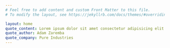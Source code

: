 ```yaml
---
# Feel free to add content and custom Front Matter to this file.
# To modify the layout, see https://jekyllrb.com/docs/themes/#overriding-theme-defaults

layout: home
quote_content: Lorem ipsum dolor sit amet consectetur adipisicing elit. Esse rerum accusamus magni quod architecto velit temporibus. Numquam debitis temporibus labore iure.
quote_author: Adam Zaremba
quote_company: Pure Industries
---
```

